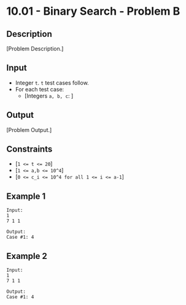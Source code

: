 # 10.01 - Binary Search - Problem B

## Description
[Problem Description.]

## Input
- Integer `t`. `t` test cases follow.
- For each test case:
    - [Integers `a, b, c`: ]

## Output
[Problem Output.]

## Constraints
- [`1 <= t <= 20`]
- [`1 <= a,b <= 10^4`]
- [`0 <= c_i <= 10^4 for all 1 <= i <= a-1`]

## Example 1
```
Input:
1
7 1 1

Output:
Case #1: 4
```

## Example 2
```
Input:
1
7 1 1

Output:
Case #1: 4
```